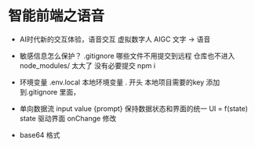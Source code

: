 # 智能前端之语音
- AI时代新的交互体验，语音交互
  虚拟数字人 AIGC 文字 -> 语音
  
- 敏感信息怎么保护？
  .gitignore 哪些文件不用提交到远程 仓库也不进入
  node_modules/ 太大了 没有必要提交 npm i 

- 环境变量
  .env.local 本地环境变量 . 开头 本地项目需要的key
  添加到.gitignore 里面，

- 单向数据流
  input value {prompt}
  保持数据状态和界面的统一
  UI = f(state) state 驱动界面 
  onChange 修改

- base64 格式
  